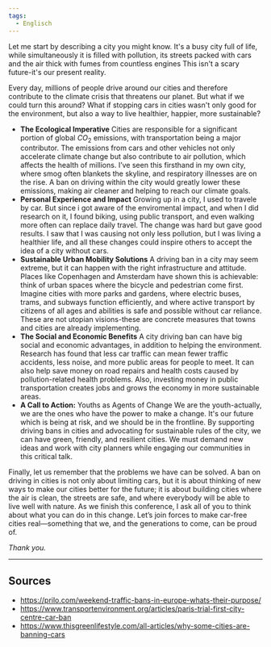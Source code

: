 ```yaml
---
tags:
  - Englisch
---
```

Let me start by describing a city you might know. It's a busy city full of life, while simultaneously it is filled with pollution, its streets packed with cars and the air thick with fumes from countless engines This isn't a scary future-it's our present reality.  
  
Every day, millions of people drive around our cities and therefore contribute to the climate crisis that threatens our planet. But what if we could turn this around? What if stopping cars in cities wasn't only good for the environment, but also a way to live healthier, happier, more sustainable?  
  
 - **The Ecological Imperative** Cities are responsible for a significant portion of global $CO_2$ emissions, with transportation being a major contributor. The emissions from cars and other vehicles not only accelerate climate change but also contribute to air pollution, which affects the health of millions. I’ve seen this firsthand in my own city, where smog often blankets the skyline, and respiratory illnesses are on the rise. A ban on driving within the city would greatly lower these emissions, making air cleaner and helping to reach our climate goals.
- **Personal Experience and Impact** Growing up in a city, I used to travele by car. But since i got aware of the enviromental impact, and when I did research on it, I found biking, using public transport, and even walking more often can replace daily travel. The change was hard but gave good results. I saw that I was causing not only less pollution, but I was living a healthier life, and all these changes could inspire others to accept the idea of a city without cars.
- **Sustainable Urban Mobility Solutions** A driving ban in a city may seem extreme, but it can happen with the right infrastructure and attitude. Places like Copenhagen and Amsterdam have shown this is achievable: think of urban spaces where the bicycle and pedestrian come first. Imagine cities with more parks and gardens, where electric buses, trams, and subways function efficiently, and where active transport by citizens of all ages and abilities is safe and possible without car reliance. These are not utopian visions-these are concrete measures that towns and cities are already implementing.
- **The Social and Economic Benefits** A city driving ban can have big social and economic advantages, in addition to helping the environment. Research has found that less car traffic can mean fewer traffic accidents, less noise, and more public areas for people to meet. It can also help save money on road repairs and health costs caused by pollution-related health problems. Also, investing money in public transportation creates jobs and grows the economy in more sustainable areas.  
- **A Call to Action:** Youths as Agents of Change We are the youth-actually, we are the ones who have the power to make a change. It's our future which is being at risk, and we should be in the frontline. By supporting driving bans in cities and advocating for sustainable rules of the city, we can have green, friendly, and resilient cities. We must demand new ideas and work with city planners while engaging our communities in this critical talk. 

Finally, let us remember that the problems we have can be solved. A ban on driving in cities is not only about limiting cars, but it is about thinking of new ways to make our cities better for the future; it is about building cities where the air is clean, the streets are safe, and where everybody will be able to live well with nature. As we finish this conference, I ask all of you to think about what you can do in this change. Let’s join forces to make car-free cities real—something that we, and the generations to come, can be proud of.

_Thank you._

---
## Sources
- https://prilo.com/weekend-traffic-bans-in-europe-whats-their-purpose/
- https://www.transportenvironment.org/articles/paris-trial-first-city-centre-car-ban
- https://www.thisgreenlifestyle.com/all-articles/why-some-cities-are-banning-cars
